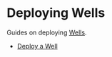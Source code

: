 # Deploying Wells

Guides on deploying [Wells](../../components/well.md).

* [Deploy a Well](deploy-well.md)
